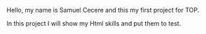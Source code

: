 Hello, my name is Samuel Cecere and this my first project for TOP.

In this project I will show my Html skills and put them to test.
